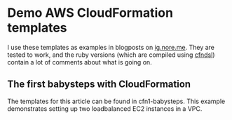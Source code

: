 # Demo AWS CloudFormation templates

I use these templates as examples in blogposts on [ig.nore.me](http://ig.nore.me). They are tested to work, and the ruby versions (which are compiled using [cfndsl](https://github.com/stevenjack/cfndsl)) contain a lot of comments about what is going on.

## The first babysteps with CloudFormation

The templates for this article can be found in cfn1-babysteps. This example demonstrates setting up two loadbalanced EC2 instances in a VPC.
